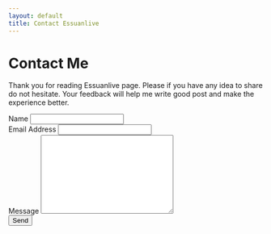```yaml
---
layout: default
title: Contact Essuanlive
---
```


<div id="contact">
  <h1 class="pageTitle">Contact Me</h1>
  <div class="contactContent">
    <p class="intro">Thank you for reading Essuanlive page. Please if you have any idea to share do not  hesitate. Your feedback will help me write good post and make the experience better.</p>
  </div>
  <form action="mailto:fidelnyameke@gmail.com" method="POST">
    <label for="name">Name</label>
    <input type="text" id="name" name="name" class="full-width"><br>
    <label for="email">Email Address</label>
    <input type="email" id="email" name="_replyto" class="full-width"><br>
    <label for="message">Message</label>
    <textarea name="message" id="message" cols="30" rows="10" class="full-width"></textarea><br>
    <input type="submit" value="Send" class="button">
  </form>
</div>

